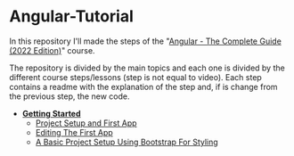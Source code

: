 # Angular-Tutorial
In this repository I'll made the steps of the "[Angular - The Complete Guide (2022 Edition)](https://www.udemy.com/the-complete-guide-to-angular-2/)" course.

The repository is divided by the main topics and each one is divided by the different course steps/lessons (step is not equal to video). Each step contains a readme with the explanation of the step and, if is change from the previous step, the new code.

- [**Getting Started**](./00%20-%20Getting%20Started/readme.md)
    - [Project Setup and First App](./00%20-%20Getting%20Started/readme.md#project-setup-and-first-app)
    - [Editing The First App](./00%20-%20Getting%20Started/readme.md#editing-the-first-app)
    - [A Basic Project Setup Using Bootstrap For Styling](./00%20-%20Getting%20Started/readme.md#a-basic-project-setup-using-bootstrap-for-styling)



